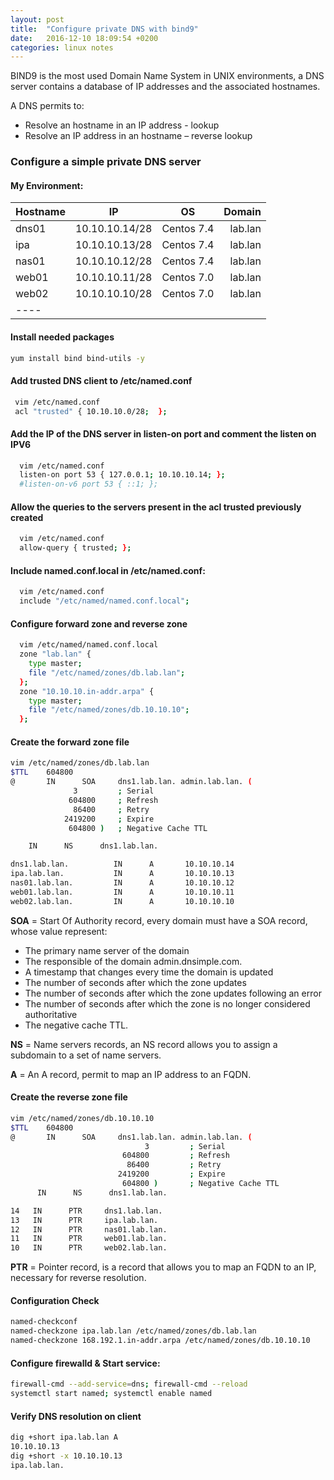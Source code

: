 ```yaml
---
layout: post
title:  "Configure private DNS with bind9"
date:   2016-12-10 18:09:54 +0200
categories: linux notes
---
```


BIND9 is the most used Domain Name System in UNIX environments, a DNS server contains a database of IP addresses and the associated hostnames.

A DNS permits to:

* Resolve an hostname in an IP address - lookup
* Resolve an IP address in an hostname – reverse lookup

### Configure a simple private DNS server

#### My Environment:

| Hostname| IP | OS | Domain |
|:--------|:-------:|:-------:|--------:|
| dns01 |  10.10.10.14/28 | Centos 7.4 | lab.lan |
| ipa   |  10.10.10.13/28 | Centos 7.4 | lab.lan |
| nas01 |  10.10.10.12/28 | Centos 7.4 | lab.lan |
| web01 |  10.10.10.11/28 | Centos 7.0 | lab.lan |
| web02 |  10.10.10.10/28 | Centos 7.0 | lab.lan |
|----

#### Install needed packages

```bash
yum install bind bind-utils -y
```

#### Add trusted DNS client to /etc/named.conf

```bash
 vim /etc/named.conf
 acl "trusted" { 10.10.10.0/28;  };
```

#### Add the IP of the DNS server in listen-on port and comment the listen on IPV6

```bash
  vim /etc/named.conf
  listen-on port 53 { 127.0.0.1; 10.10.10.14; }; 
  #listen-on-v6 port 53 { ::1; };
```

#### Allow the queries to the servers present in the acl trusted previously created

```bash
  vim /etc/named.conf
  allow-query { trusted; };
```

#### Include named.conf.local in /etc/named.conf:

```bash
  vim /etc/named.conf
  include "/etc/named/named.conf.local";
```

#### Configure forward zone and reverse zone

```bash
  vim /etc/named/named.conf.local
  zone "lab.lan" {
    type master;
    file "/etc/named/zones/db.lab.lan";
  };
  zone "10.10.10.in-addr.arpa" {
    type master;
    file "/etc/named/zones/db.10.10.10";
  };
```

#### Create the forward zone file

```bash
vim /etc/named/zones/db.lab.lan
$TTL    604800
@       IN      SOA     dns1.lab.lan. admin.lab.lan. (
              3         ; Serial
             604800     ; Refresh
              86400     ; Retry
            2419200     ; Expire
             604800 )   ; Negative Cache TTL

    IN      NS      dns1.lab.lan.

dns1.lab.lan.          IN      A       10.10.10.14
ipa.lab.lan.           IN      A       10.10.10.13
nas01.lab.lan.         IN      A       10.10.10.12
web01.lab.lan.         IN      A       10.10.10.11
web02.lab.lan.         IN      A       10.10.10.10
```

**SOA** = Start Of Authority record, every domain must have a SOA record, whose value represent:

* The primary name server of the domain
* The responsible of the domain admin.dnsimple.com.
* A timestamp that changes every time the domain is updated
* The number of seconds after which the zone updates
* The number of seconds after which the zone updates following an error
* The number of seconds after which the zone is no longer considered authoritative
* The negative cache TTL.

**NS** = Name servers records, an NS record allows you to assign a subdomain to a set of name servers.

**A** = An A record, permit to map an IP address to an FQDN.

#### Create the reverse zone file

```bash
vim /etc/named/zones/db.10.10.10
$TTL    604800
@       IN      SOA     dns1.lab.lan. admin.lab.lan. (
                              3         ; Serial
                         604800         ; Refresh
                          86400         ; Retry
                        2419200         ; Expire
                         604800 )       ; Negative Cache TTL
      IN      NS      dns1.lab.lan.

14   IN      PTR     dns1.lab.lan.
13   IN      PTR     ipa.lab.lan.
12   IN      PTR     nas01.lab.lan.
11   IN      PTR     web01.lab.lan.
10   IN      PTR     web02.lab.lan.
```

**PTR** = Pointer record, is a record that allows you to map an FQDN to an IP, necessary for reverse resolution.

#### Configuration Check

```bash
named-checkconf
named-checkzone ipa.lab.lan /etc/named/zones/db.lab.lan
named-checkzone 168.192.1.in-addr.arpa /etc/named/zones/db.10.10.10
```

#### Configure firewalld & Start service:

```bash
firewall-cmd --add-service=dns; firewall-cmd --reload
systemctl start named; systemctl enable named
```

#### Verify DNS resolution on client

```bash
dig +short ipa.lab.lan A
10.10.10.13
dig +short -x 10.10.10.13
ipa.lab.lan.
```
